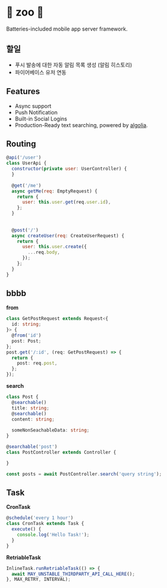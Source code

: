 :penguin: zoo :penguin:
====
Batteries-included mobile app server framework.

할일
-----
* 푸시 발송에 대한 자동 알림 목록 생성 (알림 히스토리)
* 파이어베이스 유저 연동

Features
----
* Async support
* Push Notification
* Built-in Social Logins
* Production-Ready text searching, powered by [algolia](https://www.algolia.com/).


Routing
----
```js
@api('/user')
class UserApi {
  constructor(private user: UserController) {
  }
  
  @get('/me')
  async getMe(req: EmptyRequest) {
    return {
      user: this.user.get(req.user.id),
    };
  }
  
  
  @post('/')
  async createUser(req: CreateUserRequest) {
    return {
      user: this.user.create({
        ...req.body,
      });
    };
  }
}
```

bbbb
----

__from__
```ts
class GetPostRequest extends Request<{
  id: string;
}> {
  @from('id')
  post: Post;
};
post.get('/:id', (req: GetPostRequest) => {
  return {
    post: req.post,
  };
});
```


__search__
```ts
class Post {
  @searchable()
  title: string;
  @searchable()
  content: string;
  
  someNonSeachableData: string;
}

@searchable('post')
class PostController extends Controller {

}
```
```ts
const posts = await PostController.search('query string');
```

Task
----
__CronTask__
```ts
@schedule('every 1 hour')
class CronTask extends Task {
  execute() {
    console.log('Hello Task!');
  }
}
```

__RetriableTask__
```ts
InlineTask.runRetriableTask(() => {
  await MAY_UNSTABLE_THIRDPARTY_API_CALL_HERE();
}, MAX_RETRY, INTERVAL);
```
